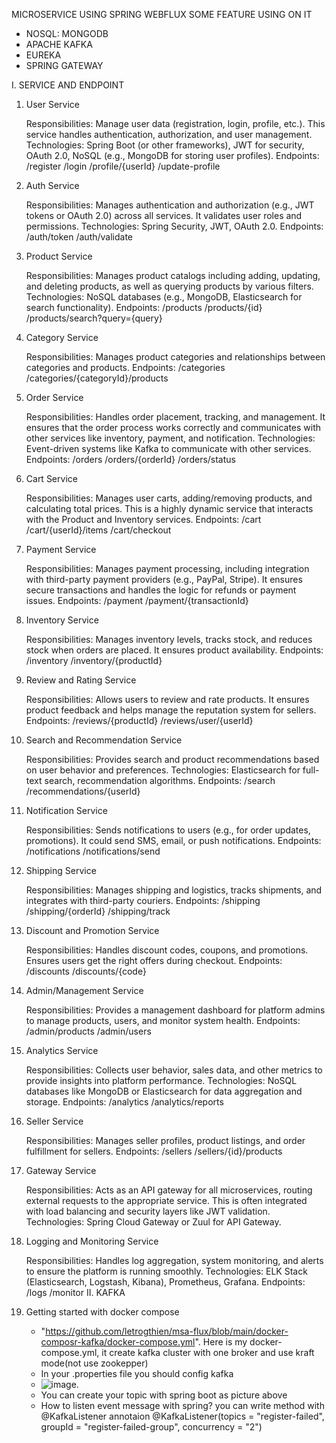 MICROSERVICE USING SPRING WEBFLUX 
SOME FEATURE USING ON IT
  - NOSQL: MONGODB
  - APACHE KAFKA
  - EUREKA
  - SPRING GATEWAY

I. SERVICE AND ENDPOINT
  1. User Service
  
      Responsibilities: Manage user data (registration, login, profile, etc.). This service handles authentication, authorization, and user management.
      Technologies: Spring Boot (or other frameworks), JWT for security, OAuth 2.0, NoSQL (e.g., MongoDB for storing user profiles).
      Endpoints:
          /register
          /login
          /profile/{userId}
          /update-profile
  
  2. Auth Service
  
      Responsibilities: Manages authentication and authorization (e.g., JWT tokens or OAuth 2.0) across all services. It validates user roles and permissions.
      Technologies: Spring Security, JWT, OAuth 2.0.
      Endpoints:
          /auth/token
          /auth/validate
  
  3. Product Service
  
      Responsibilities: Manages product catalogs including adding, updating, and deleting products, as well as querying products by various filters.
      Technologies: NoSQL databases (e.g., MongoDB, Elasticsearch for search functionality).
      Endpoints:
          /products
          /products/{id}
          /products/search?query={query}
  
  4. Category Service
  
      Responsibilities: Manages product categories and relationships between categories and products.
      Endpoints:
          /categories
          /categories/{categoryId}/products
  
  5. Order Service
  
      Responsibilities: Handles order placement, tracking, and management. It ensures that the order process works correctly and communicates with other services like inventory, payment, and notification.
      Technologies: Event-driven systems like Kafka to communicate with other services.
      Endpoints:
          /orders
          /orders/{orderId}
          /orders/status
  
  6. Cart Service
  
      Responsibilities: Manages user carts, adding/removing products, and calculating total prices. This is a highly dynamic service that interacts with the Product and Inventory services.
      Endpoints:
          /cart
          /cart/{userId}/items
          /cart/checkout
  
  7. Payment Service
  
      Responsibilities: Manages payment processing, including integration with third-party payment providers (e.g., PayPal, Stripe). It ensures secure transactions and handles the logic for refunds or payment issues.
      Endpoints:
          /payment
          /payment/{transactionId}
  
  8. Inventory Service
  
      Responsibilities: Manages inventory levels, tracks stock, and reduces stock when orders are placed. It ensures product availability.
      Endpoints:
          /inventory
          /inventory/{productId}
  
  9. Review and Rating Service
  
      Responsibilities: Allows users to review and rate products. It ensures product feedback and helps manage the reputation system for sellers.
      Endpoints:
          /reviews/{productId}
          /reviews/user/{userId}
  
  10. Search and Recommendation Service
  
      Responsibilities: Provides search and product recommendations based on user behavior and preferences.
      Technologies: Elasticsearch for full-text search, recommendation algorithms.
      Endpoints:
          /search
          /recommendations/{userId}
  
  11. Notification Service
  
      Responsibilities: Sends notifications to users (e.g., for order updates, promotions). It could send SMS, email, or push notifications.
      Endpoints:
          /notifications
          /notifications/send
  
  12. Shipping Service
  
      Responsibilities: Manages shipping and logistics, tracks shipments, and integrates with third-party couriers.
      Endpoints:
          /shipping
          /shipping/{orderId}
          /shipping/track
  
  13. Discount and Promotion Service
  
      Responsibilities: Handles discount codes, coupons, and promotions. Ensures users get the right offers during checkout.
      Endpoints:
          /discounts
          /discounts/{code}
  
  14. Admin/Management Service
  
      Responsibilities: Provides a management dashboard for platform admins to manage products, users, and monitor system health.
      Endpoints:
          /admin/products
          /admin/users
  
  15. Analytics Service
  
      Responsibilities: Collects user behavior, sales data, and other metrics to provide insights into platform performance.
      Technologies: NoSQL databases like MongoDB or Elasticsearch for data aggregation and storage.
      Endpoints:
          /analytics
          /analytics/reports
  
  16. Seller Service
  
      Responsibilities: Manages seller profiles, product listings, and order fulfillment for sellers.
      Endpoints:
          /sellers
          /sellers/{id}/products
  
  17. Gateway Service
  
      Responsibilities: Acts as an API gateway for all microservices, routing external requests to the appropriate service. This is often integrated with load balancing and security layers like JWT validation.
      Technologies: Spring Cloud Gateway or Zuul for API Gateway.
  
  18. Logging and Monitoring Service
  
      Responsibilities: Handles log aggregation, system monitoring, and alerts to ensure the platform is running smoothly.
      Technologies: ELK Stack (Elasticsearch, Logstash, Kibana), Prometheus, Grafana.
      Endpoints:
          /logs
          /monitor
II. KAFKA
  1. Getting started with docker compose
     - "https://github.com/letrogthien/msa-flux/blob/main/docker-composr-kafka/docker-compose.yml". Here is my docker-compose.yml, it create kafka cluster with one broker and use kraft mode(not use zookepper)
     - In your .properties file you should config kafka
     - ![image](https://github.com/user-attachments/assets/4a9022f9-ec44-4d4d-a722-f9d3498a6baa).
     - You can create your topic with spring boot as picture above
     - How to listen event message with spring? you can write method with @KafkaListener annotaion 
         @KafkaListener(topics = "register-failed", groupId = "register-failed-group", concurrency = "2")
     
       

